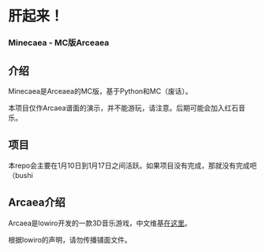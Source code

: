 # 肝起来！
### Minecaea - MC版Arceaea

## 介绍
Minecaea是Arceaea的MC版，基于Python和MC（废话）。

本项目仅作Arcaea谱面的演示，并不能游玩，请注意。后期可能会加入红石音乐。

## 项目
本repo会主要在1月10日到1月17日之间活跃。如果项目没有完成，那就没有完成吧（bushi

## Arcaea介绍
Arcaea是lowiro开发的一款3D音乐游戏，中文维基[在这里](http://wiki.arcaea.cn/index.php/首页)。

根据lowiro的声明，请勿传播铺面文件。

